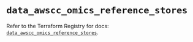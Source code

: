 # `data_awscc_omics_reference_stores`

Refer to the Terraform Registry for docs: [`data_awscc_omics_reference_stores`](https://registry.terraform.io/providers/hashicorp/awscc/0.70.0/docs/data-sources/omics_reference_stores).
